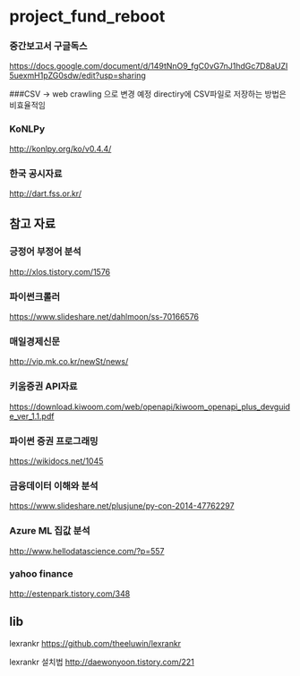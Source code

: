 # project_fund_reboot


### 중간보고서 구글독스
https://docs.google.com/document/d/149tNnO9_fgC0vG7nJ1hdGc7D8aUZI5uexmH1pZG0sdw/edit?usp=sharing

###CSV -> web crawling 으로 변경 예정
directiry에 CSV파일로 저장하는 방법은 비효율적임


### KoNLPy
http://konlpy.org/ko/v0.4.4/

### 한국 공시자료
http://dart.fss.or.kr/

## 참고 자료

### 긍정어 부정어 분석
http://xlos.tistory.com/1576

### 파이썬크롤러
https://www.slideshare.net/dahlmoon/ss-70166576

### 매일경제신문
http://vip.mk.co.kr/newSt/news/

### 키움증권 API자료
https://download.kiwoom.com/web/openapi/kiwoom_openapi_plus_devguide_ver_1.1.pdf

### 파이썬 증권 프로그래밍
https://wikidocs.net/1045

### 금융데이터 이해와 분석
https://www.slideshare.net/plusjune/py-con-2014-47762297

### Azure ML 집값 분석
http://www.hellodatascience.com/?p=557

### yahoo finance
http://estenpark.tistory.com/348


## lib

lexrankr
https://github.com/theeluwin/lexrankr

lexrankr 설치법
http://daewonyoon.tistory.com/221
